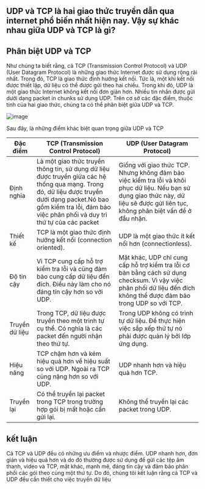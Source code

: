 ## UDP và TCP là hai giao thức truyền dẫn qua internet phổ biến nhất hiện nay. Vậy sự khác nhau giữa UDP và TCP là gì?

## Phân biệt UDP và TCP

Như chúng ta biết rằng, cả TCP (Transmission Control Protocol) và UDP (User Datagram Protocol) là những giao thức Internet được sử dụng rộng rãi nhất.
Trong đó, TCP là giao thức định hướng kết nối. Tức là, một khi kết nối được thiết lập, dữ liệu có thể được gửi theo hai chiều. Trong khi đó, UDP là một giao thức Internet không kết nối đơn giản hơn. Nhiều tin nhắn được gửi dưới dạng packet in chunks sử dụng UDP. Trên cơ sở các đặc điểm, thuộc tính của hai giao thức, chúng ta có thể phân biệt giữa UDP và TCP.

![image](https://user-images.githubusercontent.com/62273292/158342231-9cab12a9-be07-4841-8940-e0ecad6f2387.png)

Sau đây, là những điểm khác biệt quan trọng giữa UDP và TCP

|Đặc điểm| TCP (Transmission Control Protocol)|UDP (User Datagram Protocol)|
|---------|-----------|------------------------|
|Định nghĩa|Là một giao thức truyền thông tin, sử dụng dữ liệu được truyền giữa các hệ thống qua mạng. Trong đó, dữ liệu được truyền dưới dạng packet.Nó bao gồm kiểm tra lỗi, đảm bảo việc phân phối và duy trì thứ tự của các packet|Giống với giao thức TCP. Nhưng không đảm bảo việc kiểm tra lỗi và khôi phục dữ liệu. Nếu bạn sử dụng giao thức này, dữ liệu sẽ được gửi liên tục, không phân biệt vấn đề ở đầu nhận.|
|Thiết kế|TCP là một giao thức định hướng kết nối (connection oriented).|UDP là một giao thức ít kết nối hơn (connectionless).|
|	Độ tin cậy|Vì TCP cung cấp hỗ trợ kiểm tra lỗi và cũng đảm bảo cung cấp dữ liệu đến đích. Điều này làm cho nó đáng tin cậy hơn so với UDP.|Mặt khác, UDP chỉ cung cấp hỗ trợ kiểm tra lỗi cơ bản bằng cách sử dụng checksum. Vì vậy việc phân phối dữ liệu đến đích không thể được đảm bảo trong UDP so với TCP.|
|Truyền dữ liệu|Trong TCP, dữ liệu được truyền theo một trình tự cụ thể. Có nghĩa là các packet đến người nhận theo thứ tự.|Trong UDP không có trình tự dữ liệu. Để thực hiện việc sắp xếp thứ tự nó phải được quản lý bởi lớp ứng dụng.|
|Hiệu năng|TCP chậm hơn và kém hiệu quả hơn về hiệu suất so với UDP. Ngoài ra TCP cũng nặng hơn so với UDP.|UDP nhanh hơn và hiệu quả hơn TCP.|
|Truyền lại|Có thể truyền lại packet trong TCP trong trường hợp gói bị mất hoặc cần gửi lại.|	Không thể truyền lại các packet trong UDP.|

## kết luận

Cả TCP và UDP đều có những ưu điểm và nhược điểm. UDP nhanh hơn, đơn giản và hiệu quả hơn và do đó thường được sử dụng để gửi các tệp âm thanh, video và TCP, mặt khác, mạnh mẽ, đáng tin cậy và đảm bảo phân phối các gói theo cùng một thứ tự.
Do đó, chúng tôi kết luận rằng cả TCP và UDP đều cần thiết cho việc truyền dữ liệu


